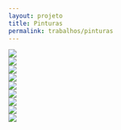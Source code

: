 ```yaml
---
layout: projeto
title: Pinturas
permalink: trabalhos/pinturas
---
```


<section>

<article class="s1_0 s2_0 s3_2 s4_2"></article>
<article class="s1_2 s2_6 s3_9 s4_9">
	<img src="/img/trabalhos/pinturas/pinturas-1.jpg">
</article>
<article class="s1_0 s2_0 s3_1 s4_1"></article>

<article class="s1_2 s2_3 s3_6 s4_6">
	<img src="/img/trabalhos/pinturas/pinturas-2.jpg">
</article>
<article class="s1_2 s2_3 s3_6 s4_6">
	<img src="/img/trabalhos/pinturas/pinturas-3.jpg">
</article>

<article class="s1_0 s2_0 s3_1 s4_1"></article>
<article class="s1_2 s2_3 s3_5 s4_5">
	<img src="/img/trabalhos/pinturas/pinturas-4.jpg">
</article>
<article class="s1_2 s2_3 s3_5 s4_5">
	<img src="/img/trabalhos/pinturas/pinturas-5.jpg">
</article>
<article class="s1_0 s2_0 s3_1 s4_1"></article>

<article class="s1_0 s2_0 s3_1 s4_1"></article>
<article class="s1_2 s2_3 s3_5 s4_5">
	<img src="/img/trabalhos/pinturas/pinturas-6.jpg">
</article>
<article class="s1_2 s2_3 s3_5 s4_5">
	<img src="/img/trabalhos/pinturas/pinturas-7.jpg">
</article>
<article class="s1_0 s2_0 s3_1 s4_1"></article>

<article class="s1_2 s2_3 s3_6 s4_6">
	<img src="/img/trabalhos/pinturas/pinturas-8.jpg">
</article>
<article class="s1_2 s2_3 s3_6 s4_6">
	<img src="/img/trabalhos/pinturas/pinturas-9.jpg">
</article>

</section>